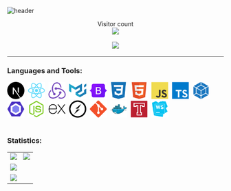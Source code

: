 ![header](https://capsule-render.vercel.app/api?type=waving&color=auto&height=200&section=header&text=Hello%20there!&fontSize=90)

<p align="center"> 
  Visitor count<br>
  <img src="https://profile-counter.glitch.me/rkkmkkfx/count.svg" />
</p>

<p align="center">
  <img src="https://github-profile-trophy.vercel.app/?username=rkkmkkfx&theme=onedark&no-bg=true&no-frame=true&column=7" />
</p>

----------------------------------------------------------------------------------------------------------------------------------------------------------

### Languages and Tools:
<img src="https://raw.githubusercontent.com/devicons/devicon/master/icons/nextjs/nextjs-original.svg" title="NextJS" alt="NextJS" height="40"/>&nbsp;
<img src="https://github.com/devicons/devicon/blob/master/icons/react/react-original.svg" title="React" alt="React" height="40"/>&nbsp;
<img src="https://github.com/devicons/devicon/blob/master/icons/redux/redux-original.svg" title="Redux" alt="Redux " height="40"/>&nbsp;
<img src="https://github.com/devicons/devicon/blob/master/icons/materialui/materialui-original.svg" title="Material UI" alt="Material UI" height="40"/>&nbsp;
<img src="https://raw.githubusercontent.com/devicons/devicon/master/icons/bootstrap/bootstrap-original.svg" title="Bootstrap" alt="Bootstrap" height="40"/>&nbsp;
<img src="https://github.com/devicons/devicon/blob/master/icons/css3/css3-plain.svg"  title="CSS3" alt="CSS" height="40"/>&nbsp;
<img src="https://github.com/devicons/devicon/blob/master/icons/html5/html5-original.svg" title="HTML5" alt="HTML" height="40"/>&nbsp;
<img src="https://github.com/devicons/devicon/blob/master/icons/javascript/javascript-original.svg" title="JavaScript" alt="JavaScript" height="40"/>&nbsp;
<img src="https://github.com/devicons/devicon/blob/master/icons/typescript/typescript-original.svg" title="TypeScript" alt="TypeScript" height="40"/>&nbsp;
<img src="https://raw.githubusercontent.com/devicons/devicon/master/icons/webpack/webpack-plain.svg" title="Webpack" alt="Webpack" height="40"/>&nbsp;
<img src="https://raw.githubusercontent.com/devicons/devicon/master/icons/eslint/eslint-original.svg" title="ESLint" alt="ESLint" height="40"/>&nbsp;
<img src="https://raw.githubusercontent.com/devicons/devicon/master/icons/nodejs/nodejs-plain.svg" title="NodeJS" alt="NodeJS" height="40"/>&nbsp;
<img src="https://raw.githubusercontent.com/devicons/devicon/master/icons/express/express-original.svg" title="Express" alt="Express" height="40"/>&nbsp;
<img src="https://raw.githubusercontent.com/devicons/devicon/master/icons/socketio/socketio-original.svg" title="Socket.IO" alt="Socket.IO" height="40"/>&nbsp;
<img src="https://raw.githubusercontent.com/devicons/devicon/master/icons/git/git-original.svg" title="Git" alt="Git" height="40"/>&nbsp;
<img src="https://raw.githubusercontent.com/devicons/devicon/master/icons/docker/docker-original.svg" title="Docker" alt="Docker" height="40"/>&nbsp;
<img src="https://raw.githubusercontent.com/devicons/devicon/master/icons/travis/travis-plain.svg" title="Travis" alt="Travis" height="40"/>&nbsp;
<img src="https://raw.githubusercontent.com/devicons/devicon/master/icons/webstorm/webstorm-plain.svg" title="WebStorm" alt="WebStorm" height="40"/>&nbsp;
<br/>
<br/>
<!-- 
![](http://github-profile-summary-cards.vercel.app/api/cards/profile-details?username=rkkmkkfx&theme=dracula)
![](http://github-profile-summary-cards.vercel.app/api/cards/repos-per-language?username=rkkmkkfx&theme=dracula)
![](http://github-profile-summary-cards.vercel.app/api/cards/most-commit-language?username=rkkmkkfx&theme=dracula)
![](http://github-profile-summary-cards.vercel.app/api/cards/stats?username=rkkmkkfx&theme=dracula)
![](http://github-profile-summary-cards.vercel.app/api/cards/productive-time?username=rkkmkkfx&theme=dracula&utcOffset=8)
 [![GitHub Streak](https://streak-stats.demolab.com?user=rkkmkkfx&theme=black-ice&hide_border=true&border_radius=8&background=0D1117)](https://git.io/streak-stats)-->

<!-- ![Contribution](https://activity-graph.herokuapp.com/graph?username=rkkmkkfx&theme=react-dark&hide_border=true&area=true) -->

### Statistics:
<table colspasing=4>
  <tbody>
    <tr>
      <td>
        <img src="https://streak-stats.demolab.com?user=rkkmkkfx&theme=black-ice&hide_border=true&border_radius=8&background=0D1117" />
      </td>
      <td rowspan=3 valign="top">
        <img src="https://github-readme-stats.vercel.app/api/top-langs/?username=rkkmkkfx&langs_count=8&theme=radical&bg_color=0D1117FF&hide=sqlpl,plpgsql,plsql" />
      </td>
    </tr>
    <tr>
      <td>
        <img src="https://github-readme-stats.vercel.app/api?username=rkkmkkfx&count_private=true&show_icons=true&theme=radical&bg_color=0D1117FF" />
      </td>
    </tr>
    <tr>
      <td>
        <img src="https://github-readme-stats.vercel.app/api/wakatime?username=rkkmkkfx&v=2&theme=radical&bg_color=0D1117FF" />
      </td>
    </tr>
  </tbody>
</table>

<!-- [![Ashutosh's github activity graph](https://activity-graph.herokuapp.com/graph?username=rkkmkkfx&theme=dracula)](https://github.com/ashutosh00710/github-readme-activity-graph) -->

<!-- [![GitHub Streak](https://streak-stats.demolab.com?user=rkkmkkfx&theme=dark&hide_border=true&border_radius=8)](https://git.io/streak-stats)
![rkkmkkfx's github stats](https://github-readme-stats.vercel.app/api?username=rkkmkkfx&count_private=true&show_icons=true)
[![rkkmkkfx's wakatime stats](https://github-readme-stats.vercel.app/api/wakatime?username=rkkmkkfx&v=2)](https://github.com/anuraghazra/github-readme-stats)

[![Top Langs](https://github-readme-stats.vercel.app/api/top-langs/?username=rkkmkkfx&langs_count=8&hide=sqlpl,plpgsql,plsql)](https://github.com/anuraghazra/github-readme-stats) -->
